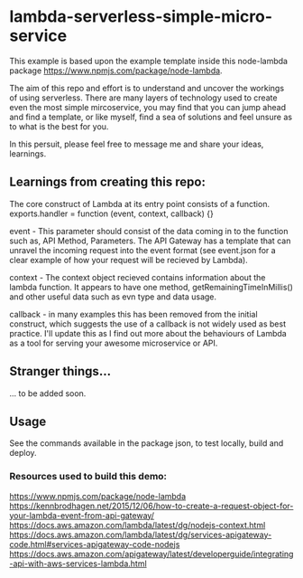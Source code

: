 # lambda-serverless-simple-micro-service


This example is based upon the example template inside this node-lambda package https://www.npmjs.com/package/node-lambda.


The aim of this repo and effort is to understand and uncover the workings of using serverless. There are many layers of technology used to create even the most simple mircoservice, you may find that you can jump ahead and find a template, or like myself, find a sea of solutions and feel unsure as to what is the best for you. 


In this persuit, please feel free to message me and share your ideas, learnings.


## Learnings from creating this repo:


The core construct of Lambda at its entry point consists of a function.
exports.handler = function (event, context, callback) {}


event - This parameter should consist of the data coming in to the function such as, API Method, Parameters. The API Gateway has a template that can unravel the incoming request into the event format (see event.json for a clear example of how your request will be recieved by Lambda).


context - The context object recieved contains information about the lambda function. It appears to have one method, getRemainingTimeInMillis() and other useful data such as evn type and data usage.


callback - in many examples this has been removed from the initial construct, which suggests the use of a callback is not widely used as best practice. I'll update this as I find out more about the behaviours of Lambda as a tool for serving your awesome microservice or API.

## Stranger things...


... to be added soon.


## Usage 

See the commands available in the package json, to test locally, build and deploy. 


### Resources used to build this demo:


https://www.npmjs.com/package/node-lambda
https://kennbrodhagen.net/2015/12/06/how-to-create-a-request-object-for-your-lambda-event-from-api-gateway/
https://docs.aws.amazon.com/lambda/latest/dg/nodejs-context.html
https://docs.aws.amazon.com/lambda/latest/dg/services-apigateway-code.html#services-apigateway-code-nodejs
https://docs.aws.amazon.com/apigateway/latest/developerguide/integrating-api-with-aws-services-lambda.html
